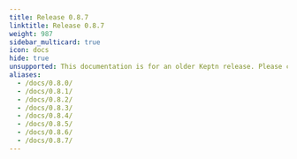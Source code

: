 ```yaml
---
title: Release 0.8.7
linktitle: Release 0.8.7
weight: 987
sidebar_multicard: true
icon: docs
hide: true
unsupported: This documentation is for an older Keptn release. Please consider the newest one when working with the latest Keptn.
aliases:
  - /docs/0.8.0/
  - /docs/0.8.1/
  - /docs/0.8.2/
  - /docs/0.8.3/
  - /docs/0.8.4/
  - /docs/0.8.5/
  - /docs/0.8.6/
  - /docs/0.8.7/
---
```

